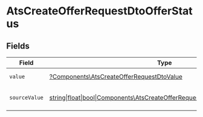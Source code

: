 # AtsCreateOfferRequestDtoOfferStatus


## Fields

| Field                                                                                                                                          | Type                                                                                                                                           | Required                                                                                                                                       | Description                                                                                                                                    | Example                                                                                                                                        |
| ---------------------------------------------------------------------------------------------------------------------------------------------- | ---------------------------------------------------------------------------------------------------------------------------------------------- | ---------------------------------------------------------------------------------------------------------------------------------------------- | ---------------------------------------------------------------------------------------------------------------------------------------------- | ---------------------------------------------------------------------------------------------------------------------------------------------- |
| `value`                                                                                                                                        | [?Components\AtsCreateOfferRequestDtoValue](../../Models/Components/AtsCreateOfferRequestDtoValue.md)                                          | :heavy_minus_sign:                                                                                                                             | The status of the offer.                                                                                                                       | pending                                                                                                                                        |
| `sourceValue`                                                                                                                                  | [string\|float\|bool\|Components\AtsCreateOfferRequestDtoSourceValue4\|array\|null](../../Models/Components/AtsCreateOfferRequestDtoSourceValue.md) | :heavy_minus_sign:                                                                                                                             | The source value of the offer status.                                                                                                          | Pending                                                                                                                                        |